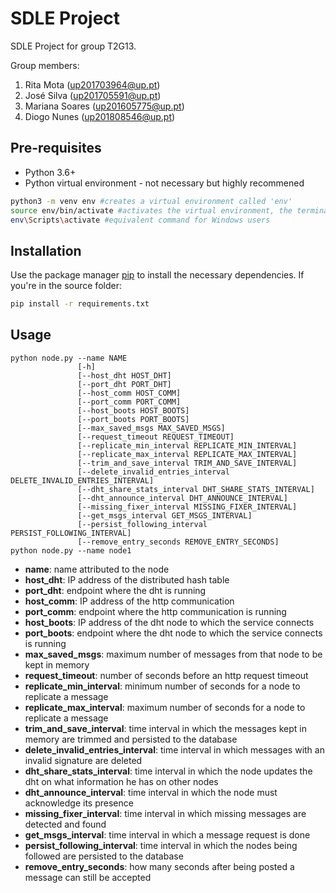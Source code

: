# SDLE Project

SDLE Project for group T2G13.

Group members:

1. Rita Mota (up201703964@up.pt)
2. José Silva (up201705591@up.pt)
3. Mariana Soares (up201605775@up.pt)
4. Diogo Nunes (up201808546@up.pt)

## Pre-requisites

* Python 3.6+
* Python virtual environment - not necessary but highly recommened 

```bash
python3 -m venv env #creates a virtual environment called 'env'
source env/bin/activate #activates the virtual environment, the terminal should now be prefixed with (env)
env\Scripts\activate #equivalent command for Windows users
```

## Installation

Use the package manager [pip](https://pip.pypa.io/en/stable/) to install the necessary dependencies.
If you're in the source folder:

```bash
pip install -r requirements.txt
```

## Usage

```
python node.py --name NAME
               [-h]         
               [--host_dht HOST_DHT] 
               [--port_dht PORT_DHT]
               [--host_comm HOST_COMM] 
               [--port_comm PORT_COMM] 
               [--host_boots HOST_BOOTS] 
               [--port_boots PORT_BOOTS]
               [--max_saved_msgs MAX_SAVED_MSGS] 
               [--request_timeout REQUEST_TIMEOUT]   
               [--replicate_min_interval REPLICATE_MIN_INTERVAL]
               [--replicate_max_interval REPLICATE_MAX_INTERVAL]
               [--trim_and_save_interval TRIM_AND_SAVE_INTERVAL]
               [--delete_invalid_entries_interval DELETE_INVALID_ENTRIES_INTERVAL]     
               [--dht_share_stats_interval DHT_SHARE_STATS_INTERVAL]
               [--dht_announce_interval DHT_ANNOUNCE_INTERVAL]
               [--missing_fixer_interval MISSING_FIXER_INTERVAL]
               [--get_msgs_interval GET_MSGS_INTERVAL]
               [--persist_following_interval PERSIST_FOLLOWING_INTERVAL]
               [--remove_entry_seconds REMOVE_ENTRY_SECONDS]
python node.py --name node1
```

- **name**: name attributed to the node
- **host_dht**: IP address of the distributed hash table
- **port_dht**: endpoint where the dht is running
- **host_comm**: IP address of the http communication
- **port_comm**: endpoint where the http communication is running
- **host_boots**: IP address of the dht node to which the service connects
- **port_boots**: endpoint where the dht node to which the service connects is running
- **max_saved_msgs**: maximum number of messages from that node to be kept in memory
- **request_timeout**: number of seconds before an http request timeout
- **replicate_min_interval**: minimum number of seconds for a node to replicate a message
- **replicate_max_interval**: maximum number of seconds for a node to replicate a message
- **trim_and_save_interval**: time interval in which the messages kept in memory are trimmed and persisted to the database 
- **delete_invalid_entries_interval**: time interval in which messages with an invalid signature are deleted
- **dht_share_stats_interval**: time interval in which the node updates the dht on what information he has on other nodes
- **dht_announce_interval**: time interval in which the node must acknowledge its presence
- **missing_fixer_interval**: time interval in which missing messages are detected and found 
- **get_msgs_interval**: time interval in which a message request is done
- **persist_following_interval**: time interval in which the nodes being followed are persisted to the database 
- **remove_entry_seconds**: how many seconds after being posted a message can still be accepted
